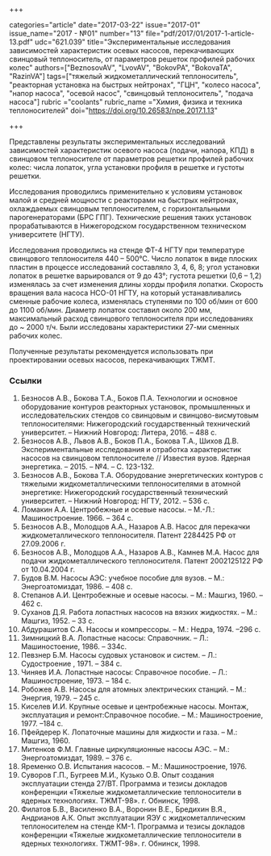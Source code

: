 +++

categories="article"
date="2017-03-22"
issue="2017-01"
issue_name="2017 - №01"
number="13"
file="pdf/2017/01/2017-1-article-13.pdf"
udc="621.039"
title="Экспериментальные исследования зависимостей характеристик осевых насосов, перекачивающих свинцовый теплоноситель, от параметров решеток профилей рабочих колес"
authors=["BeznosovAV", "LvovAV", "BokovPA", "BokovaTA", "RazinVA"]
tags=["тяжелый жидкометаллический теплоноситель", "реакторная установка на быстрых нейтронах", "ГЦН", "колесо насоса", "напор насоса", "осевой насос", "свинцовый теплоноситель", "подача насоса"]
rubric ="coolants"
rubric_name ="Химия, физика и техника теплоносителей"
doi="https://doi.org/10.26583/npe.2017.1.13"

+++

Представлены результаты экспериментальных исследований зависимостей характеристик осевого насоса (подачи, напора, КПД) в свинцовом теплоносителе от параметров решетки профилей рабочих колес: числа лопаток, угла установки профиля в решетке и густоты решетки.

Исследования проводились применительно к условиям установок малой и средней мощности с реакторами на быстрых нейтронах, охлаждаемых свинцовым теплоносителем, с горизонтальными парогенераторами (БРС ГПГ). Технические решения таких установок прорабатываются в Нижегородском государственном техническом университете (НГТУ).

Исследования проводились на стенде ФТ-4 НГТУ при температуре свинцового теплоносителя 440 – 500°C. Число лопаток в виде плоских пластин в процессе исследований составляло 3, 4, 6, 8; угол установки лопаток в решетке варьировался от 9 до 43°; густота решетки (0,6 – 1,2) изменялась за счет изменения длины хорды профиля лопатки. Скорость вращения вала насоса НСО-01 НГТУ, на который устанавливались сменные рабочие колеса, изменялась ступенями по 100 об/мин от 600 до 1100 об/мин. Диаметр лопаток составил около 200 мм, максимальный расход свинцового теплоносителя при исследованиях до ~ 2000 т/ч. Были исследованы характеристики 27-ми сменных рабочих колес.

Полученные результаты рекомендуется использовать при проектировании осевых насосов, перекачивающих ТЖМТ.

### Ссылки

1. Безносов А.В., Бокова Т.А., Боков П.А. Технологии и основное оборудование контуров реакторных установок, промышленных и исследовательских стендов со свинцовым и свинцово-висмутовым теплоносителями: Нижегородский государственный технический университет. – Нижний Новгород: Литера, 2016. – 488 с.
2. Безносов А.В., Львов А.В., Боков П.А., Бокова Т.А., Шихов Д.В. Экспериментальные исследования и отработка характеристик насосов на свинцовом теплоносителе // Известия вузов. Ядерная энергетика. – 2015. – №4. – С. 123-132.
3. Безносов А.В., Бокова Т.А. Оборудование энергетических контуров с тяжелыми жидкометаллическими теплоносителями в атомной энергетике: Нижегородский государственный технический университет. – Нижний Новгород: НГТУ, 2012. – 536 с.
4. Ломакин А.А. Центробежные и осевые насосы. – М.-Л.: Машиностроение. 1966. – 364 с.
5. Безносов А.В., Молодцов А.А., Назаров А.В. Насос для перекачки жидкометаллического теплоносителя. Патент 2284425 РФ от 27.09.2006 г.
6. Безносов А.В., Молодцов А.А., Назаров А.В., Камнев М.А. Насос для подачи жидкометаллического теплоносителя. Патент 2002125122 РФ от 10.04.2004 г.
7. Будов В.М. Насосы АЭС: учебное пособие для вузов. – М.: Энергоатомиздат, 1986. – 408 c.
8. Степанов А.И. Центробежные и осевые насосы. – М.: Машгиз, 1960. – 462 с.
9. Суханов Д.Я. Работа лопастных насосов на вязких жидкостях. – М.: Машгиз, 1952. – 33 с.
10. Абдурашитов С.А. Насосы и компрессоры. – М.: Недра, 1974. –296 с.
11. Зимницкий В.А. Лопастные насосы: Справочник. – Л.: Машиностоение, 1986. – 334с.
12. Певзнер Б.М. Насосы судовых установок и систем. – Л.: Судостроение , 1971. – 384 с.
13. Чиняев И.А. Лопастные насосы: Справочное пособие. – Л.: Машиностроение, 1973. – 184 с.
14. Робожев А.В. Насосы для атомных электрических станций. – М.: Энергия, 1979. – 245 с.
15. Киселев И.И. Крупные осевые и центробежные насосы. Монтаж, эксплуатация и ремонт:Справочное пособие. – М.: Машиностроение, 1977. –184 с.
16. Пфейдерер К. Лопаточные машины для жидкости и газа. – М.: Машгиз, 1960.
17. Митенков Ф.М. Главные циркуляционные насосы АЭС. – М.: Энергоатомиздат, 1989. – 376 с.
18. Яременко О.В. Испытания насосов. – М.: Машиностроение, 1976.
19. Суворов Г.П., Бугреев М.И., Кузько О.В. Опыт создания эксплуатации стенда 27/ВТ. Программа и тезисы докладов конференции «Тяжелые жидкометаллические теплоносители в ядерных технологиях. ТЖМТ-98». г. Обнинск, 1998.
20. Филатов Б.В., Василенко В.А., Воронин В.Е., Бредихин В.Я., Андрианов А.К. Опыт эксплуатации ЯЭУ с жидкометаллическим теплоносителем на стенде КМ-1. Программа и тезисы докладов конференции «Тяжелые жидкометаллические теплоносители в ядерных технологиях. ТЖМТ-98». г. Обнинск, 1998.